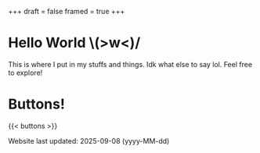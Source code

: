 +++
draft = false
framed = true
+++
# **Hello World \\(>w<)/**

This is where I put in my stuffs and things.
Idk what else to say lol. Feel free to explore!

# **Buttons!**
{{< buttons >}}

Website last updated: 2025-09-08 (yyyy-MM-dd)

